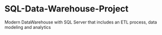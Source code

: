 # SQL-Data-Warehouse-Project
Modern DataWarehouse with SQL Server that includes an ETL process, data modeling and analytics
